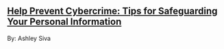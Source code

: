 ## [Help Prevent Cybercrime: Tips for Safeguarding Your Personal Information](https://www.indtrust.com/advisor-blog/help-prevent-cybercrime-tips-safeguarding-your-personal-information)

By: Ashley Siva